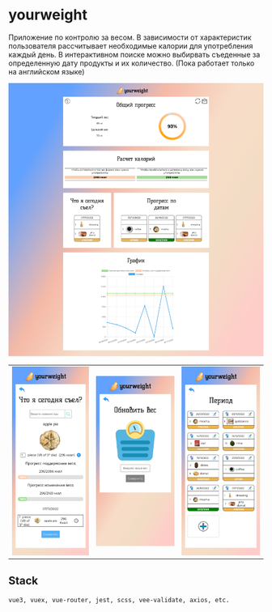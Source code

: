 # yourweight

Приложение по контролю за весом.
В зависимости от характеристик пользователя рассчитывает необходимые калории для употребления каждый день. В интерактивном поиске можно выбирвать съеденные за определенную дату продукты и их количество. (Пока работает только на английском языке)

![preview](/screenshots/fullpage.png)

<!-- <div>
 <img width="200" src="/screenshots/eated-phone.png"/>
 <img width="204.3" src="/screenshots/weight-phone.png"/>
 <img width="204.3" src="/screenshots/period-phone.png"/>

</div> -->

<div align="center">
    <table>
    <tr>
        <td><img width="200" src="/screenshots/eated-phone.png"/></td>
        <td><img width="204.3" src="/screenshots/weight-phone.png"/></td>
        <td><img width="204.3" src="/screenshots/period-phone.png"/></td>
    </tr>
    </table>
</div>

## Stack

    vue3, vuex, vue-router, jest, scss, vee-validate, axios, etc.

<style>
    .image-container {
        display: flex;
        justify-content: space-between;

    }
</style>
